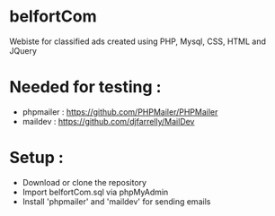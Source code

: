 # belfortCom
Webiste for classified ads created using PHP, Mysql, CSS, HTML and JQuery

# Needed for testing :

- phpmailer : https://github.com/PHPMailer/PHPMailer
- maildev : https://github.com/djfarrelly/MailDev

# Setup :
- Download or clone the repository
- Import  belfortCom.sql via phpMyAdmin
- Install 'phpmailer' and 'maildev' for sending emails
